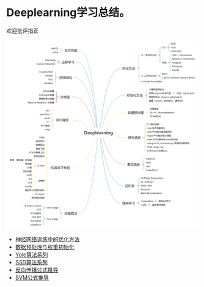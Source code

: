 # Deeplearning学习总结。

欢迎批评指正

![](https://github.com/chenxyyy/Deeplearning_notes/blob/master/image/Deeplearning.png)

- [神经网络训练中的优化方法](https://github.com/chenxyyy/Deeplearning_notes/blob/master/1_%E4%BC%98%E5%8C%96%E6%96%B9%E6%B3%95.md)
- [数据预处理与权重初始化](https://github.com/chenxyyy/Deeplearning_notes/blob/master/%E6%95%B0%E6%8D%AE%E9%A2%84%E5%A4%84%E7%90%86%E4%B8%8E%E6%9D%83%E9%87%8D%E5%88%9D%E5%A7%8B%E5%8C%96.md)
- [Yolo算法系列](https://github.com/chenxyyy/Deeplearning_notes/blob/master/Yolo%E7%AE%97%E6%B3%95%E5%8E%9F%E7%90%86.md)
- [SSD算法系列](https://github.com/chenxyyy/Deeplearning_notes/blob/master/SSD%E7%AE%97%E6%B3%95%E5%8E%9F%E7%90%86.md)
- [反向传播公式推导](https://github.com/chenxyyy/Deeplearning_notes/blob/master/%E5%8F%8D%E5%90%91%E4%BC%A0%E6%92%AD%E5%85%AC%E5%BC%8F%E6%8E%A8%E5%AF%BC.md)
- [SVM公式推导](https://github.com/chenxyyy/Deeplearning_notes/blob/master/SVM%E5%85%AC%E5%BC%8F%E6%8E%A8%E5%AF%BC.md)

